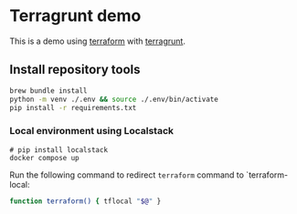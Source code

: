 # Terragrunt demo

This is a demo using [terraform](https://www.terraform.io) with [terragrunt](https://github.com/gruntwork-io/terragrunt).


## Install repository tools

```bash
brew bundle install
python -m venv ./.env && source ./.env/bin/activate
pip install -r requirements.txt
```

### Local environment using Localstack

```shell
# pip install localstack
docker compose up
```

Run the following command to redirect `terraform` command to `terraform-local:

```bash
function terraform() { tflocal "$@" }
```
